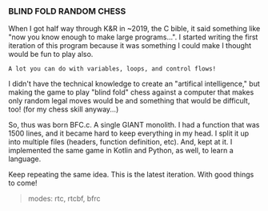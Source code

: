 ### BLIND FOLD RANDOM CHESS

When I got half way through K&R in ~2019, the C bible, it said something like "now you know enough to make large programs...".
I started writing the first iteration of this program because it was something I could make I thought would be fun to play also.

```A lot you can do with variables, loops, and control flows!```

I didn't have the technical knowledge to create an "artifical intelligence," but making the game to play
"blind fold" chess against a computer that makes only random legal moves would be and something that would be difficult, too! (for my chess skill anyway...)

So, thus was born BFC.c. A single GIANT monolith. I had a function that was 1500 lines, and it became hard to keep everything in my head. I split it up
into multiple files (headers, function definition, etc). And, kept at it. I implemented the same game in Kotlin and Python, as well, to learn a language.

Keep repeating the same idea. This is the latest iteration. With good things to come!

> modes: rtc, rtcbf, bfrc
